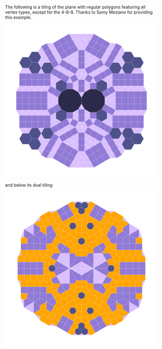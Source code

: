 The following is a tiling of the plane with regular polygons featuring all vertex types, except for the 4-8-8. Thanks to Samy Meziane for providing this example.

![Samy's tiling of the plane with regular polygons](samy.svg)

and below its dual tiling:

![Dual tiling of Samy's tiling](samy_dual.svg)